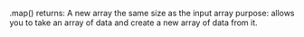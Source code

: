.map()
    returns: A new array the same size as the input array
    purpose: allows you to take an array of data and create a new array of data from it.